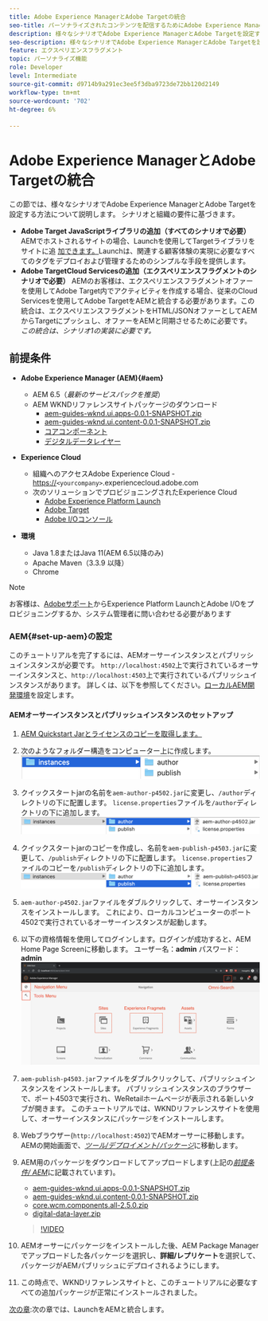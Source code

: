 ```yaml
---
title: Adobe Experience ManagerとAdobe Targetの統合
seo-title: パーソナライズされたコンテンツを配信するためにAdobe Experience Manager(AEM)をAdobe Targetと統合する様々な方法を取り上げる記事です。
description: 様々なシナリオでAdobe Experience ManagerとAdobe Targetを設定する方法を説明する記事です。
seo-description: 様々なシナリオでAdobe Experience ManagerとAdobe Targetを設定する方法を説明する記事です。
feature: エクスペリエンスフラグメント
topic: パーソナライズ機能
role: Developer
level: Intermediate
source-git-commit: d9714b9a291ec3ee5f3dba9723de72bb120d2149
workflow-type: tm+mt
source-wordcount: '702'
ht-degree: 6%

---
```



# Adobe Experience ManagerとAdobe Targetの統合

この節では、様々なシナリオでAdobe Experience ManagerとAdobe Targetを設定する方法について説明します。 シナリオと組織の要件に基づきます。

* **Adobe Target JavaScriptライブラリの追加（すべてのシナリオで必要）**
AEMでホストされるサイトの場合、Launchを使用してTargetライブラリをサイトに追 [加できます。](https://docs.adobe.com/content/help/ja-JP/launch/using/overview.html)Launchは、関連する顧客体験の実現に必要なすべてのタグをデプロイおよび管理するためのシンプルな手段を提供します。
* **Adobe TargetCloud Servicesの追加（エクスペリエンスフラグメントのシナリオで必要）**
 AEMのお客様は、エクスペリエンスフラグメントオファーを使用してAdobe Target内でアクティビティを作成する場合、従来のCloud Servicesを使用してAdobe TargetをAEMと統合する必要があります。この統合は、エクスペリエンスフラグメントをHTML/JSONオファーとしてAEMからTargetにプッシュし、オファーをAEMと同期させるために必要です。 
*この統合は、シナリオ1の実装に必要です。*

## 前提条件

* **Adobe Experience Manager (AEM){#aem}**
   * AEM 6.5（*最新のサービスパックを推奨*）
   * AEM WKNDリファレンスサイトパッケージのダウンロード
      * [aem-guides-wknd.ui.apps-0.0.1-SNAPSHOT.zip](https://github.com/adobe/aem-guides-wknd/releases/download/archetype-18.1/aem-guides-wknd.ui.apps-0.0.1-SNAPSHOT.zip)
      * [aem-guides-wknd.ui.content-0.0.1-SNAPSHOT.zip](https://github.com/adobe/aem-guides-wknd/releases/download/archetype-18.1/aem-guides-wknd.ui.content-0.0.1-SNAPSHOT.zip)
      * [コアコンポーネント](https://github.com/adobe/aem-core-wcm-components/releases/download/core.wcm.components.reactor-2.5.0/core.wcm.components.all-2.5.0.zip)
      * [デジタルデータレイヤー](assets/implementation/digital-data-layer.zip)

* **Experience Cloud**
   * 組織へのアクセスAdobe Experience Cloud - <https://>`<yourcompany>`.experiencecloud.adobe.com
   * 次のソリューションでプロビジョニングされたExperience Cloud
      * [Adobe Experience Platform Launch](https://experiencecloud.adobe.com)
      * [Adobe Target](https://experiencecloud.adobe.com)
      * [Adobe I/Oコンソール](https://console.adobe.io)

* **環境**
   * Java 1.8またはJava 11(AEM 6.5以降のみ)
   * Apache Maven（3.3.9 以降）
   * Chrome

>[!NOTE]
>
> お客様は、[Adobeサポート](https://helpx.adobe.com/jp/contact/enterprise-support.ec.html)からExperience Platform LaunchとAdobe I/Oをプロビジョニングするか、システム管理者に問い合わせる必要があります

### AEM{#set-up-aem}の設定

このチュートリアルを完了するには、AEMオーサーインスタンスとパブリッシュインスタンスが必要です。 `http://localhost:4502`上で実行されているオーサーインスタンスと、`http://localhost:4503`上で実行されているパブリッシュインスタンスがあります。 詳しくは、以下を参照してください。[ローカルAEM開発環境](https://helpx.adobe.com/experience-manager/kt/platform-repository/using/local-aem-dev-environment-article-setup.html)を設定します。

#### AEMオーサーインスタンスとパブリッシュインスタンスのセットアップ

1. [AEM Quickstart Jarとライセンスのコピーを取得します。](https://helpx.adobe.com/experience-manager/6-5/sites/deploying/using/deploy.html#GettingtheSoftware)
2. 次のようなフォルダー構造をコンピューター上に作成します。
   ![フォルダー構造](assets/implementation/aem-setup-1.png)
3. クイックスタートjarの名前を`aem-author-p4502.jar`に変更し、`/author`ディレクトリの下に配置します。 `license.properties`ファイルを`/author`ディレクトリの下に追加します。
   ![AEMオーサーインスタンス](assets/implementation/aem-setup-author.png)
4. クイックスタートjarのコピーを作成し、名前を`aem-publish-p4503.jar`に変更して、`/publish`ディレクトリの下に配置します。 `license.properties`ファイルのコピーを`/publish`ディレクトリの下に追加します。
   ![AEMパブリッシュインスタンス](assets/implementation/aem-setup-publish.png)
5. `aem-author-p4502.jar`ファイルをダブルクリックして、オーサーインスタンスをインストールします。 これにより、ローカルコンピューターのポート4502で実行されているオーサーインスタンスが起動します。
6. 以下の資格情報を使用してログインします。ログインが成功すると、AEM Home Page Screenに移動します。
ユーザー名：**admin**
パスワード：**admin**
   ![AEMパブリッシュインスタンス](assets/implementation/aem-author-home-page.png)
7. `aem-publish-p4503.jar`ファイルをダブルクリックして、パブリッシュインスタンスをインストールします。 パブリッシュインスタンスのブラウザーで、ポート4503で実行され、WeRetailホームページが表示される新しいタブが開きます。 このチュートリアルでは、WKNDリファレンスサイトを使用して、オーサーインスタンスにパッケージをインストールします。
8. Webブラウザー(`http://localhost:4502`)でAEMオーサーに移動します。 AEMの開始画面で、*[ツール/デプロイメント/パッケージ](http://localhost:4502/crx/packmgr/index.jsp)*&#x200B;に移動します。
9. AEM用のパッケージをダウンロードしてアップロードします(上記の&#x200B;*[前提条件/ AEM](#aem)*&#x200B;に記載されています)。
   * [aem-guides-wknd.ui.apps-0.0.1-SNAPSHOT.zip](https://github.com/adobe/aem-guides-wknd/releases/download/archetype-18.1/aem-guides-wknd.ui.apps-0.0.1-SNAPSHOT.zip)
   * [aem-guides-wknd.ui.content-0.0.1-SNAPSHOT.zip](https://github.com/adobe/aem-guides-wknd/releases/download/archetype-18.1/aem-guides-wknd.ui.content-0.0.1-SNAPSHOT.zip)
   * [core.wcm.components.all-2.5.0.zip](https://github.com/adobe/aem-core-wcm-components/releases/download/core.wcm.components.reactor-2.5.0/core.wcm.components.all-2.5.0.zip)
   * [digital-data-layer.zip](assets/implementation/digital-data-layer.zip)

   >[!VIDEO](https://video.tv.adobe.com/v/28377?quality=12&learn=on)
10. AEMオーサーにパッケージをインストールした後、AEM Package Managerでアップロードした各パッケージを選択し、**詳細/レプリケート**&#x200B;を選択して、パッケージがAEMパブリッシュにデプロイされるようにします。
11. この時点で、WKNDリファレンスサイトと、このチュートリアルに必要なすべての追加パッケージが正常にインストールされました。

[次の章](./using-launch-adobe-io.md):次の章では、LaunchをAEMと統合します。
